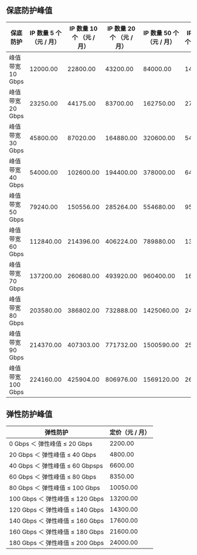 ## 保底防护峰值
| 保底防护 |  IP 数量 5 个 （元 / 月） | IP 数量 10 个 （元 / 月） | IP 数量 20 个 （元 / 月）  | IP 数量  50  个 （元 / 月） | IP 数量  100  个 （元 / 月）  |
|---------|---------|---------|---------|---------|---------|
| 峰值带宽 10 Gbps | 12000.00  | 22800.00  | 43200.00  | 84000.00 | 144000.00  |
| 峰值带宽 20 Gbps | 23250.00  | 44175.00  | 83700.00  | 162750.00 | 279000.00  |
| 峰值带宽 30 Gbps | 45800.00  | 87020.00  | 164880.00  | 320600.00 | 549600.00  |
| 峰值带宽 40 Gbps | 54000.00  | 102600.00  | 194400.00  | 378000.00 | 648000.00  |
| 峰值带宽 50 Gbps | 79240.00  | 150556.00  | 285264.00  | 554680.00 | 950880.00  |
| 峰值带宽 60 Gbps | 112840.00  |214396.00   | 406224.00   |789880.00 | 1354080.00 |
| 峰值带宽 70 Gbps | 137200.00   | 260680.00  | 493920.00   | 960400.00  | 1646400.00  |
| 峰值带宽 80 Gbps | 203580.00   | 386802.00   | 732888.00   | 1425060.00  | 2442960.00   |
| 峰值带宽 90 Gbps | 214370.00   | 407303.00   | 771732.00   | 1500590.00 | 2572440.00   |
| 峰值带宽 100 Gbps | 224160.00   | 425904.00   | 806976.00   | 1569120.00 | 2689920.00 |

##  弹性防护峰值
| 弹性防护 | 定价（元 / 月） |
|---------|---------|
| 0 Gbps ＜ 弹性峰值 ≤   20 Gbps | 2200.00  |
| 20 Gbps ＜ 弹性峰值 ≤   40 Gbps | 4800.00 |
| 40 Gbps ＜ 弹性峰值 ≤   60 Gbpsps | 6600.00 |
| 60 Gbps ＜ 弹性峰值 ≤   80 Gbps | 8350.00 |
| 80 Gbps ＜ 弹性峰值 ≤   100 Gbps | 10050.00|
| 100 Gbps ＜ 弹性峰值 ≤  120 Gbps | 13200.00 |
| 120 Gbps ＜ 弹性峰值 ≤   140 Gbps | 14300.00 |
| 140 Gbps ＜ 弹性峰值 ≤  160 Gbps | 17600.00 |
| 160 Gbps ＜ 弹性峰值 ≤  180 Gbps | 21600.00 |
| 180 Gbps ＜ 弹性峰值 ≤  200 Gbps | 24000.00 |

